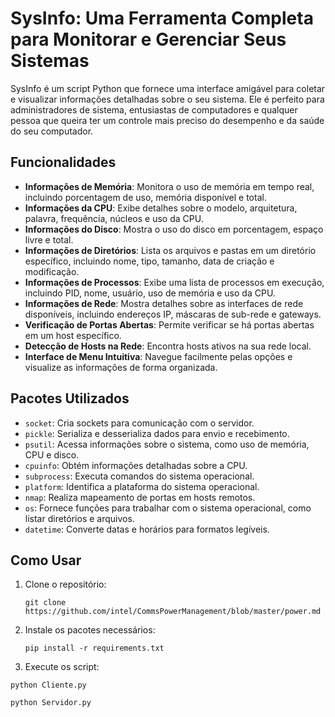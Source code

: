 # SysInfo: Uma Ferramenta Completa para Monitorar e Gerenciar Seus Sistemas

SysInfo é um script Python que fornece uma interface amigável para coletar e visualizar informações detalhadas sobre o seu sistema. Ele é perfeito para administradores de sistema, entusiastas de computadores e qualquer pessoa que queira ter um controle mais preciso do desempenho e da saúde do seu computador.

## Funcionalidades

- **Informações de Memória**: Monitora o uso de memória em tempo real, incluindo porcentagem de uso, memória disponível e total.
- **Informações da CPU**: Exibe detalhes sobre o modelo, arquitetura, palavra, frequência, núcleos e uso da CPU.
- **Informações do Disco**: Mostra o uso do disco em porcentagem, espaço livre e total.
- **Informações de Diretórios**: Lista os arquivos e pastas em um diretório específico, incluindo nome, tipo, tamanho, data de criação e modificação.
- **Informações de Processos**: Exibe uma lista de processos em execução, incluindo PID, nome, usuário, uso de memória e uso da CPU.
- **Informações de Rede**: Mostra detalhes sobre as interfaces de rede disponíveis, incluindo endereços IP, máscaras de sub-rede e gateways.
- **Verificação de Portas Abertas**: Permite verificar se há portas abertas em um host específico.
- **Detecção de Hosts na Rede**: Encontra hosts ativos na sua rede local.
- **Interface de Menu Intuitiva**: Navegue facilmente pelas opções e visualize as informações de forma organizada.

## Pacotes Utilizados

- `socket`: Cria sockets para comunicação com o servidor.
- `pickle`: Serializa e desserializa dados para envio e recebimento.
- `psutil`: Acessa informações sobre o sistema, como uso de memória, CPU e disco.
- `cpuinfo`: Obtém informações detalhadas sobre a CPU.
- `subprocess`: Executa comandos do sistema operacional.
- `platform`: Identifica a plataforma do sistema operacional.
- `nmap`: Realiza mapeamento de portas em hosts remotos.
- `os`: Fornece funções para trabalhar com o sistema operacional, como listar diretórios e arquivos.
- `datetime`: Converte datas e horários para formatos legíveis.

## Como Usar
1. Clone o repositório:
    ```
    git clone https://github.com/intel/CommsPowerManagement/blob/master/power.md
    ```
2. Instale os pacotes necessários:
   ```
   pip install -r requirements.txt
   ```
3. Execute os script:
  ```
  python Cliente.py
  ```
  ```
  python Servidor.py
  ```
